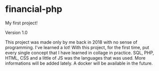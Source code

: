 # financial-php
My first project! 

Version 1.0

This project was made only by me back in 2018 with no sense of programming. I've learned a lot! With this project, for the first time, put every single concept that I have learned in collage in practice. SQL, PHP, HTML, CSS and a little of JS was the languages that was used. More informations will be added lately. A docker will be available in the future.
